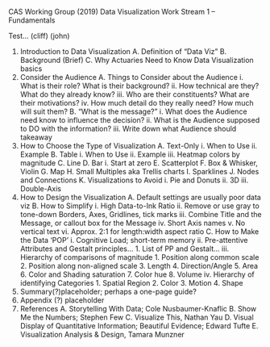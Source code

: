 CAS Working Group (2019)
Data Visualization
Work Stream 1 – Fundamentals

Test… (cliff) (john)

1.	Introduction to Data Visualization
	A.	Definition of “Data Viz”
	B.	Background (Brief)
	C.	Why Actuaries Need to Know Data Visualization basics
2.	Consider the Audience
    A.	Things to Consider about the Audience
        i.	What is their role? What is their background?
        ii.	How technical are they? What do they already know?
        iii.	Who are their constituents? What are their motivations?
        iv.	How much detail do they really need? How much will suit them?
    B.	“What is the message?”
        i.	What does the Audience need know to influence the decision?
        ii.	What is the Audience supposed to DO with the information?
        iii.	Write down what Audience should takeaway
3.	How to Choose the Type of Visualization
    A.	Text-Only
        i.	When to Use
        ii.	Example
    B.	Table
        i.	When to Use
        ii.	Example
        iii.	Heatmap colors by magnitude
    C.	Line
    D.	Bar
        i.	Start at zero
    E.	Scatterplot
    F.	Box & Whisker, Violin
    G.	Map
    H.	Small Multiples aka Trellis charts
    I.	Sparklines
    J.	Nodes and Connections
    K.	Visualizations to Avoid
        i.	Pie and Donuts
        ii.	3D
        iii.	Double-Axis
4.	How to Design the Visualization
    A.	Default settings are usually poor data viz
    B.	How to Simplify
        i.	High Data-to-Ink Ratio
        ii.	Remove or use gray to tone-down Borders, Axes, Gridlines, tick marks 
        iii.	Combine Title and the Message, or callout box for the Message
        iv.	Short Axis names
        v.	No vertical text
        vi.	Approx. 2:1 for length:width aspect ratio
    C.	How to Make the Data ‘POP’
        i.	Cognitive Load; short-term memory 
        ii.	Pre-attentive Attributes and Gestalt principles…
            1.	List of PP and Gestalt…
        iii.	Hierarchy of comparisons of magnitude
            1.	Position along common scale
            2.	Position along non-aligned scale
            3.	Length
            4.	Direction/Angle
            5.	Area
            6.	Color and Shading saturation
            7.	Color hue
            8.	Volume
        iv.	Hierarchy of identifying Categories
            1.	Spatial Region
            2.	Color
            3.	Motion
            4.	Shape
5.	Summary(?)placeholder; perhaps a one-page guide?
6.	Appendix (?) placeholder
7.	References
    A.	Storytelling With Data; Cole Nusbaumer-Knaflic
    B.	Show Me the Numbers; Stephen Few
    C.	Visualize This, Nathan Yau
    D.	Visual Display of Quantitative Information; Beautiful Evidence; Edward Tufte
    E.	Visualization Analysis & Design, Tamara Munzner

